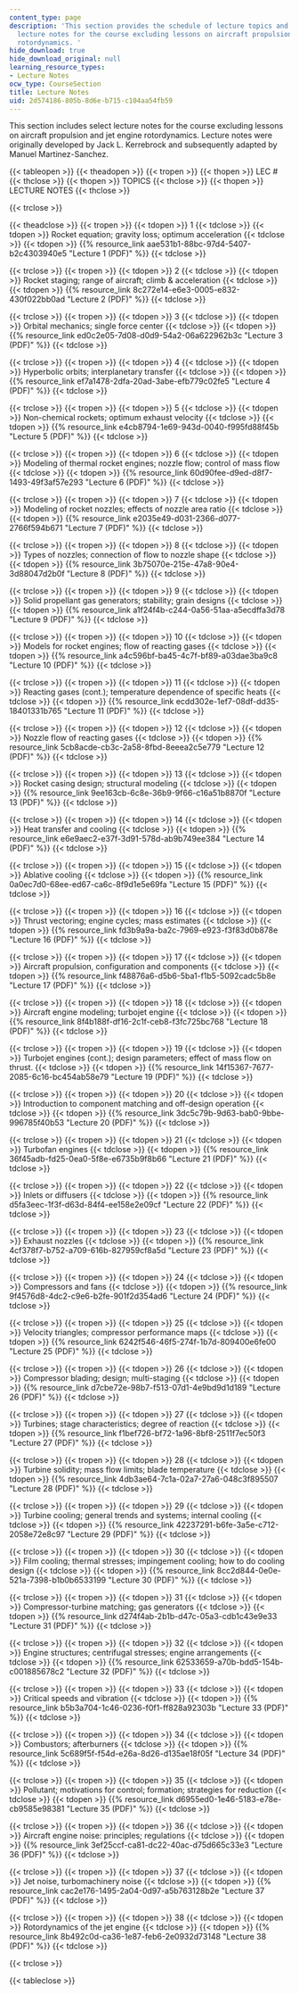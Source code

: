```yaml
---
content_type: page
description: 'This section provides the schedule of lecture topics and includes select
  lecture notes for the course excluding lessons on aircraft propulsion and jet engine
  rotordynamics. '
hide_download: true
hide_download_original: null
learning_resource_types:
- Lecture Notes
ocw_type: CourseSection
title: Lecture Notes
uid: 2d574186-805b-8d6e-b715-c104aa54fb59
---
```


This section includes select lecture notes for the course excluding lessons on aircraft propulsion and jet engine rotordynamics. Lecture notes were originally developed by Jack L. Kerrebrock and subsequently adapted by Manuel Martinez-Sanchez.

{{< tableopen >}}
{{< theadopen >}}
{{< tropen >}}
{{< thopen >}}
LEC #
{{< thclose >}}
{{< thopen >}}
TOPICS
{{< thclose >}}
{{< thopen >}}
LECTURE NOTES
{{< thclose >}}

{{< trclose >}}

{{< theadclose >}}
{{< tropen >}}
{{< tdopen >}}
1
{{< tdclose >}}
{{< tdopen >}}
Rocket equation; gravity loss; optimum acceleration
{{< tdclose >}}
{{< tdopen >}}
{{% resource_link aae531b1-88bc-97d4-5407-b2c4303940e5 "Lecture 1 (PDF)" %}}
{{< tdclose >}}

{{< trclose >}}
{{< tropen >}}
{{< tdopen >}}
2
{{< tdclose >}}
{{< tdopen >}}
Rocket staging; range of aircraft; climb & acceleration
{{< tdclose >}}
{{< tdopen >}}
{{% resource_link 8c272e14-e6e3-0005-e832-430f022bb0ad "Lecture 2 (PDF)" %}}
{{< tdclose >}}

{{< trclose >}}
{{< tropen >}}
{{< tdopen >}}
3
{{< tdclose >}}
{{< tdopen >}}
Orbital mechanics; single force center
{{< tdclose >}}
{{< tdopen >}}
{{% resource_link ed0c2e05-7d08-d0d9-54a2-06a622962b3c "Lecture 3 (PDF)" %}}
{{< tdclose >}}

{{< trclose >}}
{{< tropen >}}
{{< tdopen >}}
4
{{< tdclose >}}
{{< tdopen >}}
Hyperbolic orbits; interplanetary transfer
{{< tdclose >}}
{{< tdopen >}}
{{% resource_link ef7a1478-2dfa-20ad-3abe-efb779c02fe5 "Lecture 4 (PDF)" %}}
{{< tdclose >}}

{{< trclose >}}
{{< tropen >}}
{{< tdopen >}}
5
{{< tdclose >}}
{{< tdopen >}}
Non-chemical rockets; optimum exhaust velocity
{{< tdclose >}}
{{< tdopen >}}
{{% resource_link e4cb8794-1e69-943d-0040-f995fd88f45b "Lecture 5 (PDF)" %}}
{{< tdclose >}}

{{< trclose >}}
{{< tropen >}}
{{< tdopen >}}
6
{{< tdclose >}}
{{< tdopen >}}
Modeling of thermal rocket engines; nozzle flow; control of mass flow
{{< tdclose >}}
{{< tdopen >}}
{{% resource_link 60d90fee-d9ed-d8f7-1493-49f3af57e293 "Lecture 6 (PDF)" %}}
{{< tdclose >}}

{{< trclose >}}
{{< tropen >}}
{{< tdopen >}}
7
{{< tdclose >}}
{{< tdopen >}}
Modeling of rocket nozzles; effects of nozzle area ratio
{{< tdclose >}}
{{< tdopen >}}
{{% resource_link e2035e49-d031-2366-d077-2766f594b671 "Lecture 7 (PDF)" %}}
{{< tdclose >}}

{{< trclose >}}
{{< tropen >}}
{{< tdopen >}}
8
{{< tdclose >}}
{{< tdopen >}}
Types of nozzles; connection of flow to nozzle shape
{{< tdclose >}}
{{< tdopen >}}
{{% resource_link 3b75070e-215e-47a8-90e4-3d88047d2b0f "Lecture 8 (PDF)" %}}
{{< tdclose >}}

{{< trclose >}}
{{< tropen >}}
{{< tdopen >}}
9
{{< tdclose >}}
{{< tdopen >}}
Solid propellant gas generators; stability; grain designs
{{< tdclose >}}
{{< tdopen >}}
{{% resource_link a1f24f4b-c244-0a56-51aa-a5ecdffa3d78 "Lecture 9 (PDF)" %}}
{{< tdclose >}}

{{< trclose >}}
{{< tropen >}}
{{< tdopen >}}
10
{{< tdclose >}}
{{< tdopen >}}
Models for rocket engines; flow of reacting gases
{{< tdclose >}}
{{< tdopen >}}
{{% resource_link a4c596bf-ba45-4c7f-bf89-a03dae3ba9c8 "Lecture 10 (PDF)" %}}
{{< tdclose >}}

{{< trclose >}}
{{< tropen >}}
{{< tdopen >}}
11
{{< tdclose >}}
{{< tdopen >}}
Reacting gases (cont.); temperature dependence of specific heats
{{< tdclose >}}
{{< tdopen >}}
{{% resource_link ecdd302e-1ef7-08df-dd35-18401331b765 "Lecture 11 (PDF)" %}}
{{< tdclose >}}

{{< trclose >}}
{{< tropen >}}
{{< tdopen >}}
12
{{< tdclose >}}
{{< tdopen >}}
Nozzle flow of reacting gases
{{< tdclose >}}
{{< tdopen >}}
{{% resource_link 5cb8acde-cb3c-2a58-8fbd-8eeea2c5e779 "Lecture 12 (PDF)" %}}
{{< tdclose >}}

{{< trclose >}}
{{< tropen >}}
{{< tdopen >}}
13
{{< tdclose >}}
{{< tdopen >}}
Rocket casing design; structural modeling
{{< tdclose >}}
{{< tdopen >}}
{{% resource_link 9ee163cb-6c8e-36b9-9f66-c16a51b8870f "Lecture 13 (PDF)" %}}
{{< tdclose >}}

{{< trclose >}}
{{< tropen >}}
{{< tdopen >}}
14
{{< tdclose >}}
{{< tdopen >}}
Heat transfer and cooling
{{< tdclose >}}
{{< tdopen >}}
{{% resource_link e6e9aec2-e37f-3d91-578d-ab9b749ee384 "Lecture 14 (PDF)" %}}
{{< tdclose >}}

{{< trclose >}}
{{< tropen >}}
{{< tdopen >}}
15
{{< tdclose >}}
{{< tdopen >}}
Ablative cooling
{{< tdclose >}}
{{< tdopen >}}
{{% resource_link 0a0ec7d0-68ee-ed67-ca6c-8f9d1e5e69fa "Lecture 15 (PDF)" %}}
{{< tdclose >}}

{{< trclose >}}
{{< tropen >}}
{{< tdopen >}}
16
{{< tdclose >}}
{{< tdopen >}}
Thrust vectoring; engine cycles; mass estimates
{{< tdclose >}}
{{< tdopen >}}
{{% resource_link fd3b9a9a-ba2c-7969-e923-f3f83d0b878e "Lecture 16 (PDF)" %}}
{{< tdclose >}}

{{< trclose >}}
{{< tropen >}}
{{< tdopen >}}
17
{{< tdclose >}}
{{< tdopen >}}
Aircraft propulsion, configuration and components
{{< tdclose >}}
{{< tdopen >}}
{{% resource_link f48876a6-d5b6-5ba1-f1b5-5092cadc5b8e "Lecture 17 (PDF)" %}}
{{< tdclose >}}

{{< trclose >}}
{{< tropen >}}
{{< tdopen >}}
18
{{< tdclose >}}
{{< tdopen >}}
Aircraft engine modeling; turbojet engine
{{< tdclose >}}
{{< tdopen >}}
{{% resource_link 8f4b188f-df16-2c1f-ceb8-f3fc725bc768 "Lecture 18 (PDF)" %}}
{{< tdclose >}}

{{< trclose >}}
{{< tropen >}}
{{< tdopen >}}
19
{{< tdclose >}}
{{< tdopen >}}
Turbojet engines (cont.); design parameters; effect of mass flow on thrust.
{{< tdclose >}}
{{< tdopen >}}
{{% resource_link 14f15367-7677-2085-6c16-bc454ab58e79 "Lecture 19 (PDF)" %}}
{{< tdclose >}}

{{< trclose >}}
{{< tropen >}}
{{< tdopen >}}
20
{{< tdclose >}}
{{< tdopen >}}
Introduction to component matching and off-design operation
{{< tdclose >}}
{{< tdopen >}}
{{% resource_link 3dc5c79b-9d63-bab0-9bbe-996785f40b53 "Lecture 20 (PDF)" %}}
{{< tdclose >}}

{{< trclose >}}
{{< tropen >}}
{{< tdopen >}}
21
{{< tdclose >}}
{{< tdopen >}}
Turbofan engines
{{< tdclose >}}
{{< tdopen >}}
{{% resource_link 36f45adb-fd25-0ea0-5f8e-e6735b9f8b66 "Lecture 21 (PDF)" %}}
{{< tdclose >}}

{{< trclose >}}
{{< tropen >}}
{{< tdopen >}}
22
{{< tdclose >}}
{{< tdopen >}}
Inlets or diffusers
{{< tdclose >}}
{{< tdopen >}}
{{% resource_link d5fa3eec-1f3f-d63d-84f4-ee158e2e09cf "Lecture 22 (PDF)" %}}
{{< tdclose >}}

{{< trclose >}}
{{< tropen >}}
{{< tdopen >}}
23
{{< tdclose >}}
{{< tdopen >}}
Exhaust nozzles
{{< tdclose >}}
{{< tdopen >}}
{{% resource_link 4cf378f7-b752-a709-616b-827959cf8a5d "Lecture 23 (PDF)" %}}
{{< tdclose >}}

{{< trclose >}}
{{< tropen >}}
{{< tdopen >}}
24
{{< tdclose >}}
{{< tdopen >}}
Compressors and fans
{{< tdclose >}}
{{< tdopen >}}
{{% resource_link 9f4576d8-4dc2-c9e6-b2fe-901f2d354ad6 "Lecture 24 (PDF)" %}}
{{< tdclose >}}

{{< trclose >}}
{{< tropen >}}
{{< tdopen >}}
25
{{< tdclose >}}
{{< tdopen >}}
Velocity triangles; compressor performance maps
{{< tdclose >}}
{{< tdopen >}}
{{% resource_link 6242f546-46f5-274f-1b7d-809400e6fe00 "Lecture 25 (PDF)" %}}
{{< tdclose >}}

{{< trclose >}}
{{< tropen >}}
{{< tdopen >}}
26
{{< tdclose >}}
{{< tdopen >}}
Compressor blading; design; multi-staging
{{< tdclose >}}
{{< tdopen >}}
{{% resource_link d7cbe72e-98b7-f513-07d1-4e9bd9d1d189 "Lecture 26 (PDF)" %}}
{{< tdclose >}}

{{< trclose >}}
{{< tropen >}}
{{< tdopen >}}
27
{{< tdclose >}}
{{< tdopen >}}
Turbines; stage characteristics; degree of reaction
{{< tdclose >}}
{{< tdopen >}}
{{% resource_link f1bef726-bf72-1a96-8bf8-2511f7ec50f3 "Lecture 27 (PDF)" %}}
{{< tdclose >}}

{{< trclose >}}
{{< tropen >}}
{{< tdopen >}}
28
{{< tdclose >}}
{{< tdopen >}}
Turbine solidity; mass flow limits; blade temperature
{{< tdclose >}}
{{< tdopen >}}
{{% resource_link 4db3ae64-7c1a-02a7-27a6-048c3f895507 "Lecture 28 (PDF)" %}}
{{< tdclose >}}

{{< trclose >}}
{{< tropen >}}
{{< tdopen >}}
29
{{< tdclose >}}
{{< tdopen >}}
Turbine cooling; general trends and systems; internal cooling
{{< tdclose >}}
{{< tdopen >}}
{{% resource_link 42237291-b6fe-3a5e-c712-2058e72e8c97 "Lecture 29 (PDF)" %}}
{{< tdclose >}}

{{< trclose >}}
{{< tropen >}}
{{< tdopen >}}
30
{{< tdclose >}}
{{< tdopen >}}
Film cooling; thermal stresses; impingement cooling; how to do cooling design
{{< tdclose >}}
{{< tdopen >}}
{{% resource_link 8cc2d844-0e0e-521a-7398-b1b0b6533199 "Lecture 30 (PDF)" %}}
{{< tdclose >}}

{{< trclose >}}
{{< tropen >}}
{{< tdopen >}}
31
{{< tdclose >}}
{{< tdopen >}}
Compressor-turbine matching; gas generators
{{< tdclose >}}
{{< tdopen >}}
{{% resource_link d274f4ab-2b1b-d47c-05a3-cdb1c43e9e33 "Lecture 31 (PDF)" %}}
{{< tdclose >}}

{{< trclose >}}
{{< tropen >}}
{{< tdopen >}}
32
{{< tdclose >}}
{{< tdopen >}}
Engine structures; centrifugal stresses; engine arrangements
{{< tdclose >}}
{{< tdopen >}}
{{% resource_link 62533659-a70b-bdd5-154b-c001885678c2 "Lecture 32 (PDF)" %}}
{{< tdclose >}}

{{< trclose >}}
{{< tropen >}}
{{< tdopen >}}
33
{{< tdclose >}}
{{< tdopen >}}
Critical speeds and vibration
{{< tdclose >}}
{{< tdopen >}}
{{% resource_link b5b3a704-1c46-0236-f0f1-ff828a92303b "Lecture 33 (PDF)" %}}
{{< tdclose >}}

{{< trclose >}}
{{< tropen >}}
{{< tdopen >}}
34
{{< tdclose >}}
{{< tdopen >}}
Combustors; afterburners
{{< tdclose >}}
{{< tdopen >}}
{{% resource_link 5c689f5f-f54d-e26a-8d26-d135ae18f05f "Lecture 34 (PDF)" %}}
{{< tdclose >}}

{{< trclose >}}
{{< tropen >}}
{{< tdopen >}}
35
{{< tdclose >}}
{{< tdopen >}}
Pollutant; motivations for control; formation; strategies for reduction
{{< tdclose >}}
{{< tdopen >}}
{{% resource_link d6955ed0-1e46-5183-e78e-cb9585e98381 "Lecture 35 (PDF)" %}}
{{< tdclose >}}

{{< trclose >}}
{{< tropen >}}
{{< tdopen >}}
36
{{< tdclose >}}
{{< tdopen >}}
Aircraft engine noise: principles; regulations
{{< tdclose >}}
{{< tdopen >}}
{{% resource_link 3ef25ccf-ca81-dc22-40ac-d75d665c33e3 "Lecture 36 (PDF)" %}}
{{< tdclose >}}

{{< trclose >}}
{{< tropen >}}
{{< tdopen >}}
37
{{< tdclose >}}
{{< tdopen >}}
Jet noise, turbomachinery noise
{{< tdclose >}}
{{< tdopen >}}
{{% resource_link cac2e176-1495-2a04-0d97-a5b763128b2e "Lecture 37 (PDF)" %}}
{{< tdclose >}}

{{< trclose >}}
{{< tropen >}}
{{< tdopen >}}
38
{{< tdclose >}}
{{< tdopen >}}
Rotordynamics of the jet engine
{{< tdclose >}}
{{< tdopen >}}
{{% resource_link 8b492c0d-ca36-1e87-feb6-2e0932d73148 "Lecture 38 (PDF)" %}}
{{< tdclose >}}

{{< trclose >}}

{{< tableclose >}}